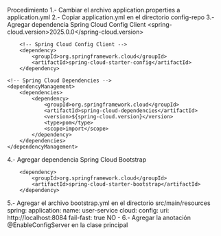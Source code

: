 Procedimiento
1.- Cambiar el archivo application.properties a application.yml
2.- Copiar application.yml en el directorio config-repo
3.- Agregar dependencia Spring Cloud Config Client
<spring-cloud.version>2025.0.0</spring-cloud.version>

        <!-- Spring Cloud Config Client -->
        <dependency>
            <groupId>org.springframework.cloud</groupId>
            <artifactId>spring-cloud-starter-config</artifactId>
        </dependency>

    <!-- Spring Cloud Dependencies -->
    <dependencyManagement>
        <dependencies>
            <dependency>
                <groupId>org.springframework.cloud</groupId>
                <artifactId>spring-cloud-dependencies</artifactId>
                <version>${spring-cloud.version}</version>
                <type>pom</type>
                <scope>import</scope>
            </dependency>
        </dependencies>
    </dependencyManagement>
4.- Agregar dependencia Spring Cloud Bootstrap
   <!-- Spring Cloud Boostrap -->
        <dependency>
            <groupId>org.springframework.cloud</groupId>
            <artifactId>spring-cloud-starter-bootstrap</artifactId>
        </dependency>
5.- Agregar el archivo bootstrap.yml en el directorio src/main/resources
spring:
application:
name: user-service
cloud:
config:
uri: http://localhost:8084
fail-fast: true
NO - 6.- Agregar la anotación @EnableConfigServer en la clase principal